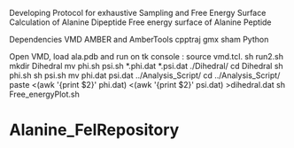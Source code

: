 Developing Protocol for exhaustive Sampling and Free Energy Surface Calculation of Alanine Dipeptide
Free energy surface of Alanine Peptide

Dependencies
VMD
AMBER and AmberTools
cpptraj
gmx sham
Python 

Open VMD, load ala.pdb and run on tk console : source vmd.tcl.
sh run2.sh
mkdir Dihedral
mv phi.sh psi.sh *.phi.dat *.psi.dat ./Dihedral/
cd Dihedral
sh phi.sh
sh psi.sh
mv phi.dat psi.dat ../Analysis_Script/
cd ../Analysis_Script/
paste <(awk '{print $2}' phi.dat) <(awk '{print $2}' psi.dat) >dihedral.dat
sh Free_energyPlot.sh
# Alanine_FelRepository
